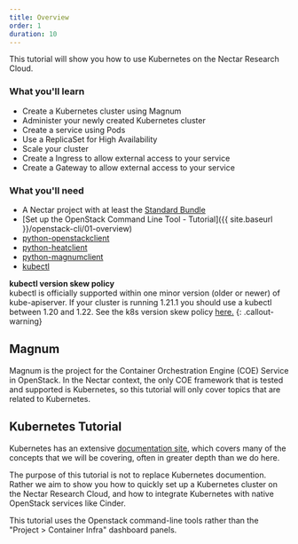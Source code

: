 ```yaml
---
title: Overview
order: 1
duration: 10
---
```


This tutorial will show you how to use Kubernetes on the Nectar Research Cloud.

### What you'll learn

- Create a Kubernetes cluster using Magnum
- Administer your newly created Kubernetes cluster
- Create a service using Pods
- Use a ReplicaSet for High Availability
- Scale your cluster
- Create a Ingress to allow external access to your service
- Create a Gateway to allow external access to your service

### What you'll need

- A Nectar project with at least the [Standard Bundle](https://support.ehelp.edu.au/support/solutions/articles/6000271205)
- [Set up the OpenStack Command Line Tool - Tutorial]({{ site.baseurl }}/openstack-cli/01-overview)
- [python-openstackclient](https://pypi.org/project/python-openstackclient/)
- [python-heatclient](https://pypi.org/project/python-heatclient/)
- [python-magnumclient](https://pypi.org/project/python-magnumclient/)
- [kubectl](https://kubernetes.io/docs/tasks/tools/install-kubectl/)


**kubectl version skew policy**  
kubectl is officially supported within one minor version (older or newer)
of kube-apiserver. If your cluster is running 1.21.1 you should use a kubectl
between 1.20 and 1.22. See the k8s version skew policy [here.](https://kubernetes.io/releases/version-skew-policy/)
{: .callout-warning}


## Magnum

Magnum is the project for the Container Orchestration Engine (COE) Service in
OpenStack.  In the Nectar context, the only COE framework that is tested and
supported is Kubernetes, so this tutorial will only cover topics that are
related to Kubernetes.


## Kubernetes Tutorial

Kubernetes has an extensive [documentation
site](https://kubernetes.io/docs/concepts/), which covers many of the
concepts that we will be covering, often in greater depth than we do here.

The purpose of this tutorial is not to replace Kubernetes documention.
Rather we aim to show you how to quickly set up a Kubernetes cluster on
the Nectar Research Cloud, and how to integrate Kubernetes with native
OpenStack services like Cinder.

This tutorial uses the Openstack command-line tools rather than the
"Project > Container Infra" dashboard panels.
